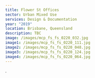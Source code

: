 ```yaml
---
title: Flower St Offices
sector: Urban Mixed Use
services: Design & Documentation
year: "2019"
location: Brisbane, Queensland
description: TBC
image: /images/mcp_fs_fs_0220_032.jpg
image1: /images/mcp_fs_fs_0220_111.jpg
image2: /images/mcp_fs_fs_0220_048.jpg
image3: /images/mcp_fs_fs_0220_124.jpg
image4: /images/mcp_fs_fs_0220_064.jpg
---
```

.